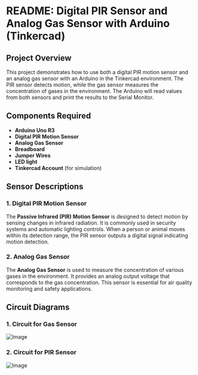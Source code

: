 # README: Digital PIR Sensor and Analog Gas Sensor with Arduino (Tinkercad)

## Project Overview

This project demonstrates how to use both a digital PIR motion sensor and an analog gas sensor with an Arduino in the Tinkercad environment. The PIR sensor detects motion, while the gas sensor measures the concentration of gases in the environment. The Arduino will read values from both sensors and print the results to the Serial Monitor.

## Components Required

- **Arduino Uno R3**
- **Digital PIR Motion Sensor**
- **Analog Gas Sensor**
- **Breadboard**
- **Jumper Wires**
- **LED light**
- **Tinkercad Account** (for simulation)

## Sensor Descriptions

### 1. Digital PIR Motion Sensor

The **Passive Infrared (PIR) Motion Sensor** is designed to detect motion by sensing changes in infrared radiation. It is commonly used in security systems and automatic lighting controls. When a person or animal moves within its detection range, the PIR sensor outputs a digital signal indicating motion detection.

### 2. Analog Gas Sensor

The **Analog Gas Sensor** is used to measure the concentration of various gases in the environment. It provides an analog output voltage that corresponds to the gas concentration. This sensor is essential for air quality monitoring and safety applications.

## Circuit Diagrams

### 1. Circuit for Gas Sensor
![Image](https://github.com/user-attachments/assets/cfa169df-fbe1-4e7d-8ec2-b404460095fe)

### 2. Circuit for PIR Sensor
![Image](https://github.com/user-attachments/assets/941d5f87-086e-4fcf-bc82-470edd8abd86)
